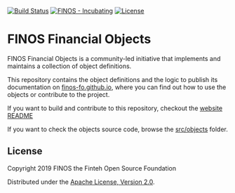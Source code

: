 [![Build Status](https://travis-ci.org/finos-fo/finos-fo.github.io.svg?branch=master)](https://travis-ci.com/finos-fo/finos-fo.github.io)
[![FINOS - Incubating](https://cdn.rawgit.com/finos/contrib-toolbox/master/images/badge-incubating.svg)](https://finosfoundation.atlassian.net/wiki/display/FINOS/Incubating)
[![License](https://img.shields.io/badge/License-Apache%202.0-blue.svg)](https://opensource.org/licenses/Apache-2.0)

# FINOS Financial Objects

FINOS Financial Objects is a community-led initiative that implements and maintains a collection of object definitions.

This repository contains the object definitions and the logic to publish its documentation on [finos-fo.github.io](finos-fo.github.io), where you can find out how to use the objects or contribute to the project.

If you want to build and contribute to this repository, checkout the [website README](website/README.md)

If you want to check the objects source code, browse the [src/objects](src/objects) folder.

## License

Copyright 2019 FINOS the Finteh Open Source Foundation

Distributed under the [Apache License, Version 2.0](http://www.apache.org/licenses/LICENSE-2.0).